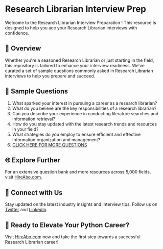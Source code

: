 # Research Librarian Interview Prep

Welcome to the Research Librarian Interview Preparation ! This resource is designed to help you ace your Research Librarian interviews with confidence.

## 🚀 Overview

Whether you're a seasoned Research Librarian or just starting in the field, this repository is tailored to enhance your interview readiness. We've curated a set of sample questions commonly asked in Research Librarian interviews to help you prepare and succeed.

## 📝 Sample Questions

1. What sparked your interest in pursuing a career as a research librarian?
2. What do you believe are the key responsibilities of a research librarian?
3. Can you describe your experience in conducting literature searches and information retrieval?
4. How do you stay updated with the latest research trends and resources in your field?
5. What strategies do you employ to ensure efficient and effective information organization and management?
6. [CLICK HERE FOR MORE QUESTIONS](https://hireabo.com/job/18_0_17/Research%20Librarian)

## 🌐 Explore Further

For an extensive question bank and more resources across 5,000 fields, visit [HireAbo.com](https://www.hireabo.com).

## 📱 Connect with Us

Stay updated on the latest industry insights and interview tips. Follow us on [Twitter](https://twitter.com/hireabo) and [LinkedIn](https://www.linkedin.com/in/hire-abo-3609972a8/).

## 🚀 Ready to Elevate Your Python Career?

Visit [HireAbo.com](https://www.hireabo.com) now and take the first step towards a successful Research Librarian career!